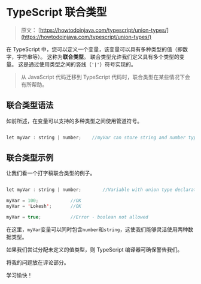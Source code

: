 # TypeScript 联合类型

> 原文： [https://howtodoinjava.com/typescript/union-types/](https://howtodoinjava.com/typescript/union-types/)

在 TypeScript 中，您可以定义一个变量，该变量可以具有多种类型的值（即数字，字符串等）。 这称为**联合类型**。 联合类型允许我们定义具有多个类型的变量。 这是通过使用类型之间的竖线（`'|'`）符号实现的。

> 从 JavaScript 代码迁移到 TypeScript 代码时，联合类型在某些情况下会有所帮助。

## 联合类型语法

如前所述，在变量可以支持的多种类型之间使用管道符号。

```java

let myVar : string | number;	//myVar can store string and number types

```

## 联合类型示例

让我们看一个打字稿联合类型的例子。

```java

let myVar : string | number;		//Variable with union type declaration

myVar = 100;			//OK
myVar = 'Lokesh';		//OK

myVar = true;			//Error - boolean not allowed

```

在这里，`myVar`变量可以同时包含`number`和`string`，这使我们能够灵活使用两种数据类型。

如果我们尝试分配未定义的值类型，则 TypeScript 编译器可确保警告我们。

将我的问题放在评论部分。

学习愉快！